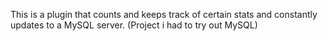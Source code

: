 This is a plugin that counts and keeps track of certain stats and constantly updates to a MySQL server. (Project i had to try out MySQL)
